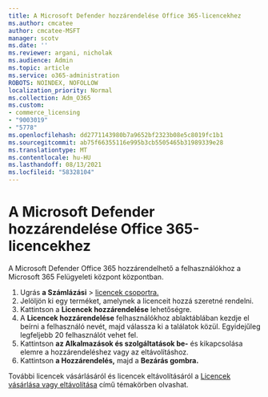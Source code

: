 ```yaml
---
title: A Microsoft Defender hozzárendelése Office 365-licencekhez
ms.author: cmcatee
author: cmcatee-MSFT
manager: scotv
ms.date: ''
ms.reviewer: argani, nicholak
ms.audience: Admin
ms.topic: article
ms.service: o365-administration
ROBOTS: NOINDEX, NOFOLLOW
localization_priority: Normal
ms.collection: Adm_O365
ms.custom:
- commerce_licensing
- "9003019"
- "5778"
ms.openlocfilehash: dd2771143980b7a9652bf2323b08e5c8019fc1b1
ms.sourcegitcommit: ab75f66355116e995b3cb5505465b31989339e28
ms.translationtype: MT
ms.contentlocale: hu-HU
ms.lasthandoff: 08/13/2021
ms.locfileid: "58328104"
---
```

# <a name="assign-microsoft-defender-for-office-365-licenses"></a>A Microsoft Defender hozzárendelése Office 365-licencekhez

A Microsoft Defender Office 365 hozzárendelhető a felhasználókhoz a Microsoft 365 Felügyeleti központ központban.

1. Ugrás **a Számlázási**  >  [licencek csoportra.](https://go.microsoft.com/fwlink/p/?linkid=842264)
2. Jelöljön ki egy terméket, amelynek a licenceit hozzá szeretné rendelni.
3. Kattintson a **Licencek hozzárendelése** lehetőségre.
4. A **Licencek hozzárendelése**  felhasználókhoz ablaktáblában kezdje el beírni a felhasználó nevét, majd válassza ki a találatok közül. Egyidejűleg legfeljebb 20 felhasználót vehet fel.
5. Kattintson **az Alkalmazások és szolgáltatások be-**  és kikapcsolása elemre a hozzárendeléshez vagy az eltávolításhoz.
6. Kattintson **a Hozzárendelés,** majd a **Bezárás gombra.**

További licencek vásárlásáról és licencek eltávolításáról a [Licencek vásárlása vagy eltávolítása](https://docs.microsoft.com/microsoft-365/commerce/licenses/buy-licenses#buy-or-remove-licenses-for-your-business-subscription) című témakörben olvashat.